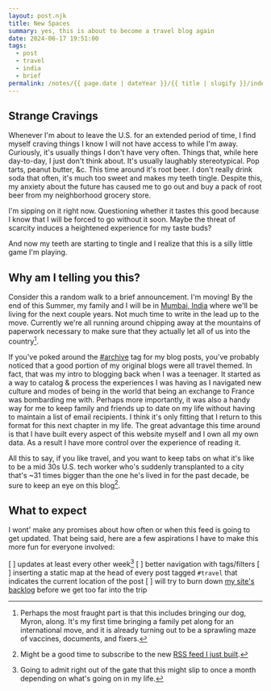 ```yaml
---
layout: post.njk
title: New Spaces
summary: yes, this is about to become a travel blog again
date: 2024-06-17 19:51:00
tags:
  - post
  - travel
  - india
  - brief
permalink: /notes/{{ page.date | dateYear }}/{{ title | slugify }}/index.html
---
```


## Strange Cravings

Whenever I'm about to leave the U.S. for an extended period of time, I find myself craving things I know I will not have access to while I'm away. Curiously, it's usually things I don't have very often. Things that, while here day-to-day, I just don't think about. It's usually laughably stereotypical. Pop tarts, peanut butter, &c. This time around it's root beer. I don't really drink soda that often, it's much too sweet and makes my teeth tingle. Despite this, my anxiety about the future has caused me to go out and buy a pack of root beer from my neighborhood grocery store.

I'm sipping on it right now. Questioning whether it tastes this good because I know that I will be forced to go without it soon. Maybe the threat of scarcity induces a heightened experience for my taste buds?

And now my teeth are starting to tingle and I realize that this is a silly little game I'm playing.

## Why am I telling you this?

Consider this a random walk to a brief announcement. I'm moving! By the end of this Summer, my family and I will be in [Mumbai, India](https://en.wikipedia.org/wiki/Mumbai) where we'll be living for the next couple years. Not much time to write in the lead up to the move. Currently we're all running around chipping away at the mountains of paperwork necessary to make sure that they actually let all of us into the country[^1].

If you've poked around the [#archive](https://cyberb.space/tags/archive/) tag for my blog posts, you've probably noticed that a good portion of my original blogs were all travel themed. In fact, that was my intro to blogging back when I was a teenager. It started as a way to catalog & process the experiences I was having as I navigated new culture and modes of being in the world that being an exchange to France was bombarding me with. Perhaps more importantly, it was also a handy way for me to keep family and friends up to date on my life without having to maintain a list of email recipients. I think it's only fitting that I return to this format for this next chapter in my life. The great advantage this time around is that I have built every aspect of this website myself and I own all my own data. As a result I have more control over the experience of reading it.

All this to say, if you like travel, and you want to keep tabs on what it's like to be a mid 30s U.S. tech worker who's suddenly transplanted to a city that's ~31 times bigger than the one he's lived in for the past decade, be sure to keep an eye on this blog[^2].

## What to expect

I wont' make any promises about how often or when this feed is going to get updated. That being said, here are a few aspirations I have to make this more fun for everyone involved:

[ ] updates at least every other week[^3]
[ ] better navigation with tags/filters
[ ] inserting a static map at the head of every post tagged `#travel` that indicates the current location of the post
[ ] will try to burn down [my site's backlog](https://github.com/riastrad/cyberbspace/issues?q=is%3Aissue+is%3Aopen+created%3A%3C2024-06-17) before we get too far into the trip

[^1]: Perhaps the most fraught part is that this includes bringing our dog, Myron, along. It's my first time bringing a family pet along for an international move, and it is already turning out to be a sprawling maze of vaccines, documents, and fixers.
[^2]: Might be a good time to subscribe to the new [RSS feed I just built](/notes/2024/feeder-finally/).
[^3]: Going to admit right out of the gate that this might slip to once a month depending on what's going on in my life.
